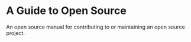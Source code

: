 # A Guide to Open Source

An open source manual for contributing to or maintaining an open source project.